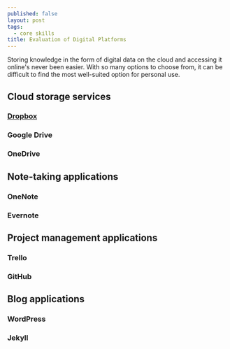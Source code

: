 ```yaml
---
published: false
layout: post
tags:
  - core skills
title: Evaluation of Digital Platforms
---
```

Storing knowledge in the form of digital data on the cloud and accessing it online's never been easier. With so many options to choose from, it can be difficult to find the most well-suited option for personal use.

## Cloud storage services

### [Dropbox](https://www.dropbox.com/)

### Google Drive

### OneDrive

## Note-taking applications

### OneNote

### Evernote

## Project management applications

### Trello

### GitHub

## Blog applications

### WordPress

### Jekyll